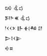 <div class='block'>
<div class='line'>𒄘 𒆬𒌓</div>
<div class='line'>𒁕𒈨𒌍 𒆬𒌓</div>
<div class='line'>𒁹𒌋𒌋𒉽 𒃲𒈬𒄀 𒇀</div>
<div class='line'>𒆕𒋙𒌋𒉌</div>
<div class='line'>𒀪𒊺</div>
</div>